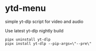 # ytd-menu
simple yt-dlp script for video and audio

Use latest yt-dlp nightly build

```
pipx uninstall yt-dlp
pipx install yt-dlp --pip-args=\"--pre\"

```
